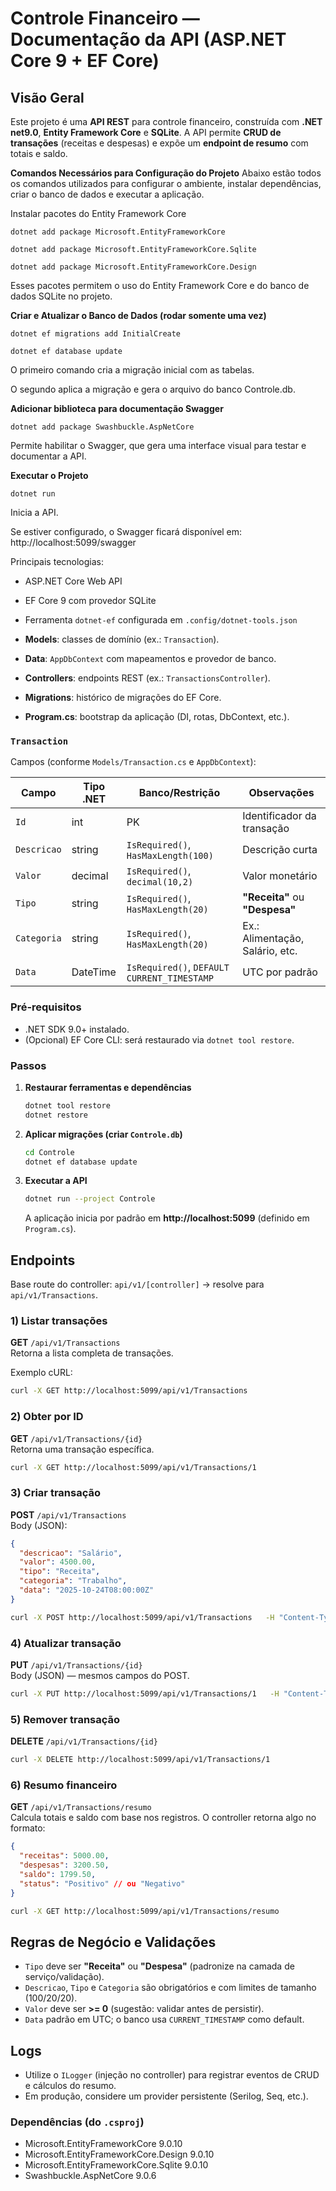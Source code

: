 # Controle Financeiro — Documentação da API (ASP.NET Core 9 + EF Core)



## Visão Geral
Este projeto é uma **API REST** para controle financeiro, construída com **.NET net9.0**, **Entity Framework Core** e **SQLite**. 
A API permite **CRUD de transações** (receitas e despesas) e expõe um **endpoint de resumo** com totais e saldo.



**Comandos Necessários para Configuração do Projeto**
Abaixo estão todos os comandos utilizados para configurar o ambiente, instalar dependências, criar o banco de dados e executar a aplicação.


Instalar pacotes do Entity Framework Core

`dotnet add package Microsoft.EntityFrameworkCore`

`dotnet add package Microsoft.EntityFrameworkCore.Sqlite`

`dotnet add package Microsoft.EntityFrameworkCore.Design`

Esses pacotes permitem o uso do Entity Framework Core e do banco de dados SQLite no projeto.



**Criar e Atualizar o Banco de Dados (rodar somente uma vez)**

`dotnet ef migrations add InitialCreate`

`dotnet ef database update`

O primeiro comando cria a migração inicial com as tabelas.

O segundo aplica a migração e gera o arquivo do banco Controle.db.



**Adicionar biblioteca para documentação Swagger**

`dotnet add package Swashbuckle.AspNetCore`

Permite habilitar o Swagger, que gera uma interface visual para testar e documentar a API.



**Executar o Projeto**

`dotnet run`

Inicia a API.

Se estiver configurado, o Swagger ficará disponível em:
http://localhost:5099/swagger



Principais tecnologias:
- ASP.NET Core Web API
- EF Core 9 com provedor SQLite
- Ferramenta `dotnet-ef` configurada em `.config/dotnet-tools.json`



- **Models**: classes de domínio (ex.: `Transaction`).
- **Data**: `AppDbContext` com mapeamentos e provedor de banco.
- **Controllers**: endpoints REST (ex.: `TransactionsController`).
- **Migrations**: histórico de migrações do EF Core.
- **Program.cs**: bootstrap da aplicação (DI, rotas, DbContext, etc.).



### `Transaction`
Campos (conforme `Models/Transaction.cs` e `AppDbContext`):

| Campo      | Tipo .NET | Banco/Restrição                          | Observações                         |
|------------|-----------|------------------------------------------|-------------------------------------|
| `Id`       | int       | PK                                       | Identificador da transação          |
| `Descricao`| string    | `IsRequired()`, `HasMaxLength(100)`      | Descrição curta                     |
| `Valor`    | decimal   | `IsRequired()`, `decimal(10,2)`          | Valor monetário                     |
| `Tipo`     | string    | `IsRequired()`, `HasMaxLength(20)`       | **"Receita"** ou **"Despesa"**      |
| `Categoria`| string    | `IsRequired()`, `HasMaxLength(20)`       | Ex.: Alimentação, Salário, etc.     |
| `Data`     | DateTime  | `IsRequired()`, `DEFAULT CURRENT_TIMESTAMP` | UTC por padrão                     |

### Pré‑requisitos
- .NET SDK 9.0+ instalado.
- (Opcional) EF Core CLI: será restaurado via `dotnet tool restore`.

### Passos
1. **Restaurar ferramentas e dependências**
   ```bash
   dotnet tool restore
   dotnet restore
   ```

2. **Aplicar migrações (criar `Controle.db`)**
   ```bash
   cd Controle
   dotnet ef database update
   ```

3. **Executar a API**
   ```bash
   dotnet run --project Controle
   ```
   A aplicação inicia por padrão em **http://localhost:5099** (definido em `Program.cs`).

## Endpoints

Base route do controller: `api/v1/[controller]` → resolve para `api/v1/Transactions`.

### 1) Listar transações
**GET** `/api/v1/Transactions`  
Retorna a lista completa de transações.

Exemplo cURL:
```bash
curl -X GET http://localhost:5099/api/v1/Transactions
```

### 2) Obter por ID
**GET** `/api/v1/Transactions/{id}`  
Retorna uma transação específica.

```bash
curl -X GET http://localhost:5099/api/v1/Transactions/1
```

### 3) Criar transação
**POST** `/api/v1/Transactions`  
Body (JSON):
```json
{
  "descricao": "Salário",
  "valor": 4500.00,
  "tipo": "Receita",
  "categoria": "Trabalho",
  "data": "2025-10-24T08:00:00Z"
}
```

```bash
curl -X POST http://localhost:5099/api/v1/Transactions   -H "Content-Type: application/json"   -d '{"descricao":"Salário","valor":4500.00,"tipo":"Receita","categoria":"Trabalho","data":"2025-10-24T08:00:00Z"}'
```

### 4) Atualizar transação
**PUT** `/api/v1/Transactions/{id}`  
Body (JSON) — mesmos campos do POST.

```bash
curl -X PUT http://localhost:5099/api/v1/Transactions/1   -H "Content-Type: application/json"   -d '{"descricao":"Salário Outubro","valor":4600.00,"tipo":"Receita","categoria":"Trabalho","data":"2025-10-24T08:00:00Z"}'
```

### 5) Remover transação
**DELETE** `/api/v1/Transactions/{id}`

```bash
curl -X DELETE http://localhost:5099/api/v1/Transactions/1
```

### 6) Resumo financeiro
**GET** `/api/v1/Transactions/resumo`  
Calcula totais e saldo com base nos registros. O controller retorna algo no formato:

```json
{
  "receitas": 5000.00,
  "despesas": 3200.50,
  "saldo": 1799.50,
  "status": "Positivo" // ou "Negativo"
}
```

```bash
curl -X GET http://localhost:5099/api/v1/Transactions/resumo
```

## Regras de Negócio e Validações
- `Tipo` deve ser **"Receita"** ou **"Despesa"** (padronize na camada de serviço/validação).
- `Descricao`, `Tipo` e `Categoria` são obrigatórios e com limites de tamanho (100/20/20).
- `Valor` deve ser **>= 0** (sugestão: validar antes de persistir).
- `Data` padrão em UTC; o banco usa `CURRENT_TIMESTAMP` como default.

## Logs
- Utilize o `ILogger` (injeção no controller) para registrar eventos de CRUD e cálculos do resumo.
- Em produção, considere um provider persistente (Serilog, Seq, etc.).

### Dependências (do `.csproj`)
- Microsoft.EntityFrameworkCore 9.0.10
- Microsoft.EntityFrameworkCore.Design 9.0.10
- Microsoft.EntityFrameworkCore.Sqlite 9.0.10
- Swashbuckle.AspNetCore 9.0.6
